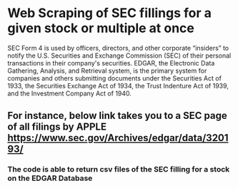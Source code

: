 # Web Scraping of SEC fillings for a given stock or multiple at once

SEC Form 4 is used by officers, directors, and other corporate “insiders” to notify the U.S. Securities and Exchange Commission (SEC) of their personal transactions in their company's securities.
EDGAR, the Electronic Data Gathering, Analysis, and Retrieval system, is the primary system for companies and others submitting documents under the Securities Act of 1933, 
the Securities Exchange Act of 1934, the Trust Indenture Act of 1939, and the Investment Company Act of 1940. 

## For instance, below link takes you to a SEC page of all filings by APPLE https://www.sec.gov/Archives/edgar/data/320193/

### The code is able to return csv files of the SEC filling for a stock on the EDGAR Database




